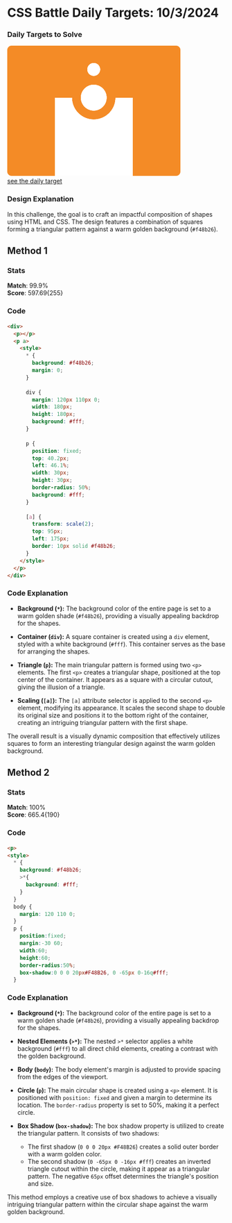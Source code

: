 # CSS Battle Daily Targets: 10/3/2024

### Daily Targets to Solve

![picture of daily target](./images/10.png)  
[see the daily target](https://cssbattle.dev/play/zSmAPxTaOi70zEXMu9d2)

### Design Explanation

In this challenge, the goal is to craft an impactful composition of shapes using HTML and CSS. The design features a combination of squares forming a triangular pattern against a warm golden background (`#f48b26`).

## Method 1

### Stats

**Match**: 99.9%  
**Score**: 597.69{255}

### Code

```html
<div>
  <p></p>
  <p a>
    <style>
      * {
        background: #f48b26;
        margin: 0;
      }

      div {
        margin: 120px 110px 0;
        width: 180px;
        height: 180px;
        background: #fff;
      }

      p {
        position: fixed;
        top: 40.2px;
        left: 46.1%;
        width: 30px;
        height: 30px;
        border-radius: 50%;
        background: #fff;
      }

      [a] {
        transform: scale(2);
        top: 95px;
        left: 175px;
        border: 10px solid #f48b26;
      }
    </style>
  </p>
</div>
```

### Code Explanation

- **Background (`*`):** The background color of the entire page is set to a warm golden shade (`#f48b26`), providing a visually appealing backdrop for the shapes.

- **Container (`div`):** A square container is created using a `div` element, styled with a white background (`#fff`). This container serves as the base for arranging the shapes.

- **Triangle (`p`):** The main triangular pattern is formed using two `<p>` elements. The first `<p>` creates a triangular shape, positioned at the top center of the container. It appears as a square with a circular cutout, giving the illusion of a triangle.

- **Scaling (`[a]`):** The `[a]` attribute selector is applied to the second `<p>` element, modifying its appearance. It scales the second shape to double its original size and positions it to the bottom right of the container, creating an intriguing triangular pattern with the first shape.

The overall result is a visually dynamic composition that effectively utilizes squares to form an interesting triangular design against the warm golden background.

## Method 2

### Stats

**Match**: 100%  
**Score**: 665.4{190}

### Code

```html
<p>
<style>
  * {
    background: #f48b26;
    >*{
      background: #fff;
    }
  }
  body {
    margin: 120 110 0;
  }
  p {
    position:fixed;
    margin:-30 60;
    width:60;
    height:60;
    border-radius:50%;
    box-shadow:0 0 0 20px#F48B26, 0 -65px 0-16q#fff;
  }
```

### Code Explanation

- **Background (`*`):** The background color of the entire page is set to a warm golden shade (`#f48b26`), providing a visually appealing backdrop for the shapes.

- **Nested Elements (`>*`):** The nested `>*` selector applies a white background (`#fff`) to all direct child elements, creating a contrast with the golden background.

- **Body (`body`):** The body element's margin is adjusted to provide spacing from the edges of the viewport.

- **Circle (`p`):** The main circular shape is created using a `<p>` element. It is positioned with `position: fixed` and given a margin to determine its location. The `border-radius` property is set to 50%, making it a perfect circle.

- **Box Shadow (`box-shadow`):** The box shadow property is utilized to create the triangular pattern. It consists of two shadows:
  - The first shadow (`0 0 0 20px #F48B26`) creates a solid outer border with a warm golden color.
  - The second shadow (`0 -65px 0 -16px #fff`) creates an inverted triangle cutout within the circle, making it appear as a triangular pattern. The negative `65px` offset determines the triangle's position and size.

This method employs a creative use of box shadows to achieve a visually intriguing triangular pattern within the circular shape against the warm golden background.
